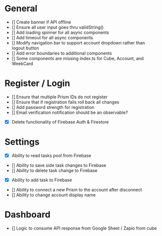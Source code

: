 # General

- [] Create banner if API offline
- [] Ensure all user input goes thru validString()
- [] Add loading spinner for all async components
- [] Add timeout for all async components
- [] Modify navigation bar to support account dropdown rather than logout button
- [] Add error boundaries to additional components
- [] Some components are missing index.ts for Cube, Account, and WeekCard

# Register / Login

- [] Ensure that multiple Prism IDs do not register
- [] Ensure that if registration fails roll back all changes
- [] Add password strength for registration
- [] Email verification notification should be an observable?
- [x] Delete functionality of Firebase Auth & Firestore

# Settings

- [x] Ability to read tasks pool from Firebase
- [] Ability to save side task changes to Firebase
- [] Ability to delete task change to Firebase
- [x] Ability to add task to Firebase
- [] Ability to connect a new Prism to the account after disconnect
- [] Ability to change account display name

# Dashboard

- [] Logic to consume API response from Google Sheet / Zapio from cube
